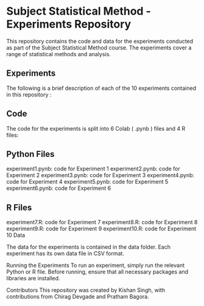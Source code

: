 # Subject Statistical Method - Experiments Repository

This repository contains the code and data for the experiments conducted as part of the Subject Statistical Method course. The experiments cover a range of statistical methods and analysis.

## Experiments

The following is a brief description of each of the 10 experiments contained in this repository :

## Code
The code for the experiments is split into 6 Colab ( .pynb ) files and 4 R files:

## Python Files

experiment1.pynb: code for Experiment 1
experiment2.pynb: code for Experiment 2
experiment3.pynb: code for Experiment 3
experiment4.pynb: code for Experiment 4
experiment5.pynb: code for Experiment 5
experiment6.pynb: code for Experiment 6

## R Files

experiment7.R: code for Experiment 7
experiment8.R: code for Experiment 8
experiment9.R: code for Experiment 9
experiment10.R: code for Experiment 10
Data

The data for the experiments is contained in the data folder. Each experiment has its own data file in CSV format.

Running the Experiments
To run an experiment, simply run the relevant Python or R file. Before running, ensure that all necessary packages and libraries are installed.

Contributors
This repository was created by Kishan Singh, with contributions from Chirag Devgade and Pratham Bagora.
